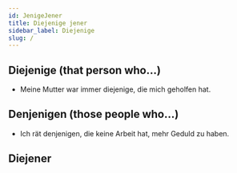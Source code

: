 ```yaml
---
id: JenigeJener
title: Diejenige jener
sidebar_label: Diejenige
slug: /
---
```


## Diejenige (that person who...)

- Meine Mutter war immer diejenige, die mich geholfen hat.

## Denjenigen (those people who...)

- Ich rät denjenigen, die keine Arbeit hat, mehr Geduld zu haben.

## Diejener
